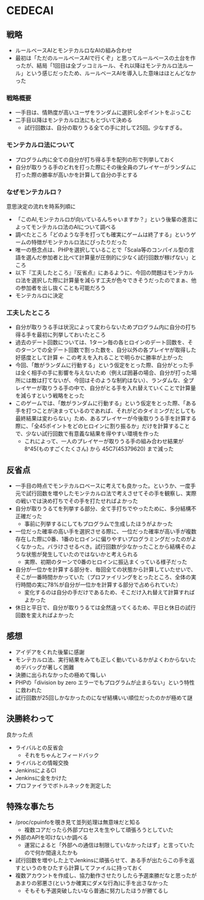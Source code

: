 CEDECAI
=======

## 戦略

- ルールベースAIとモンテカルロなAIの組み合わせ
- 最初は「ただのルールベースAIで行くぞ」と思ってルールベースの土台を作ったが、結局「1回目は全ブッコミルール、それ以降はモンテカルロ法ルール」という感じだったため、ルールベースAIを導入した意味はほとんどなかった

### 戦略概要

- 一手目は、情熱度が高いユーザをランダムに選択し全ポイントをぶっこむ
- 二手目以降はモンテカルロ法にもとづいて決める
  - 試行回数は、自分の取りうる全ての手に対して25回。少なすぎる。

### モンテカルロ法について

- プログラム内に全ての自分が打ち得る手を配列の形で列挙しておく
- 自分が取りうる手のどれを打った際にその後全員のプレイヤーがランダムに打った際の勝率が高いかを計算して自分の手とする

### なぜモンテカルロ？

意思決定の流れを時系列順に

- 「このAI,モンテカルロが向いているんちゃいますか？」という後輩の進言によってモンテカルロ法のAIについて調べる
- 調べたところ「どのような手を打っても確実にゲームは終了する」というゲームの特徴がモンテカルロ法にぴったりだった
- 唯一の懸念点は、PHPを選択していることで「Scala等のコンパイル型の言語を選んだ参加者と比べて計算量が圧倒的に少なく試行回数が稼げない」ところ
- 以下『工夫したところ』『反省点』にあるように、今回の問題はモンテカルロ法を選択した際に計算量を減らす工夫が色々できそうだったのでまぁ、他の参加者を出し抜くことも可能だろう
- モンテカルロに決定

### 工夫したところ

- 自分が取りうる手は状況によって変わらないためプログラム内に自分の打ち得る手を最初に列挙しておいたところ
- 過去のデート回数については、1ターン毎の各ヒロインのデート回数を、そのターンでの全デート回数で割った数を、自分以外の各プレイヤが取得した好感度として計算 <- この考えを入れることで明らかに勝率が上がった
- 今回、「敵がランダムに行動する」という仮定をとった際、自分がとった手は全く相手の手に影響を与えないため（例えば囲碁の場合、自分が打った場所には敵は打てないが、今回はそのような制約はない）、ランダムな、全プレイヤーが取りうる手の中で、自分がとる手を入れ替えていくことで計算量を減らすという戦略をとった
- このゲームでは、「敵がランダムに行動する」という仮定をとった際、「ある手を打つことが決まっているのであれば、それがどのタイミングだとしても最終結果は変わらない」ため、あるプレイヤーが今後取りうる手を計算する際に、「全45ポイントをどのヒロインに割り振るか」だけを計算することで、少ない試行回数で有意義な結果を得やすい環境を作った
    - これによって、一人のプレイヤーが取りうる手の組み合わせ結果が 8^45(ものすごくたくさん) から 45C7(45379620) まで減った


## 反省点

- 一手目の時点でモンテカルロベースに考えても良かった。というか、一度手元で試行回数を増やしたモンテカルロ法で考えさせてその手を観察し、実際の戦いでは決め打ちでその手を打たせればよかった
- 自分が取りうるてを列挙する部分、全て手打ちでやったために、多分結構不正確だった
  - 事前に列挙するにしてもプログラムで生成したほうがよかった
- 一位だった確率の高い手を選択させる際に、一位だった確率が高い手が複数存在した際に0番、1番のヒロインに偏りやすいプログラミングだったのがよくなかった。バラけさせるべき。試行回数が少なかったことから結構そのような状態が発生していたのではないかと考えられる
  - 実際、初期のターンで0番のヒロインに振込まくっている様子だった
- 自分が一位かを計算する部分を、毎回全ての状態から計算していたせいで、そこが一番時間かかっていた（プロファイリングをとったところ、全体の実行時間の実に78%が自分が一位かを計算する部分で占められていた）
  - 変化するのは自分の手だけであるため、そこだけ入れ替えて計算すればよかった
- 休日と平日で、自分が取りうるては全然違ってくるため、平日と休日の試行回数を変えればよかった

## 感想

- アイデアをくれた後輩に感謝
- モンテカルロ法、実行結果をみても正しく動いているかがよくわからないためデバッグが著しく困難
- 決勝に出られなかったの極めて悔しい
- PHPの「division by zero エラーでもプログラムが止まらない」という特性に救われた
- 試行回数が25回しかなかったのになぜ結構いい順位だったのかが極めて謎

## 決勝終わって

良かった点

- ライバルとの反省会
  - それをちゃんとフィードバック
- ライバルとの情報交換
- JenkinsによるCI
- Jenkinsに金をかけた
- プロファイラでボトルネックを測定した

## 特殊な事たち

- /proc/cpuinfoを覗き見て並列処理は無意味だと知る
  - 複数コアだったら外部プロセスを生やして頑張ろうとしていた
- 外部のAPIを叩けないか調べる
  - 運営によると「外部への通信は制限していなかったはず」と言っていたので何か間違えたかも
- 試行回数を増やした上でJenkinsに頑張らせて、ある手が出たらこの手を返すというのをひたすら計算してファイルに持っておく
- 複数アカウントを作成し、協力動作させたりしたら予選楽勝だなと思ったがあまりの邪悪さ(というか確実にダメな行為)に手を出さなかった
  - そもそも予選突破したいなら普通に努力したほうが勝てるし


